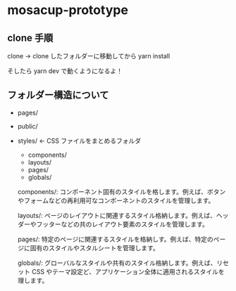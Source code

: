# mosacup-prototype

## clone 手順

clone → clone したフォルダーに移動してから yarn install

そしたら yarn dev で動くようになるよ！

## フォルダー構造について

- pages/
- public/
- styles/ ← CSS ファイルをまとめるフォルダ

  - components/
  - layouts/
  - pages/
  - globals/

  components/: コンポーネント固有のスタイルを格します。例えば、ボタンやフォームなどの再利用可なコンポーネントのスタイルを管理します。

  layouts/: ページのレイアウトに関連するスタイル格納します。例えば、ヘッダーやフッターなどの共のレイアウト要素のスタイルを管理します。

  pages/: 特定のページに関連するスタイルを格納しす。例えば、特定のページに固有のスタイルやスタルシートを管理します。

  globals/: グローバルなスタイルや共有のスタイル格納します。例えば、リセット CSS やテーマ設定ど、アプリケーション全体に適用されるスタイルを理します。
